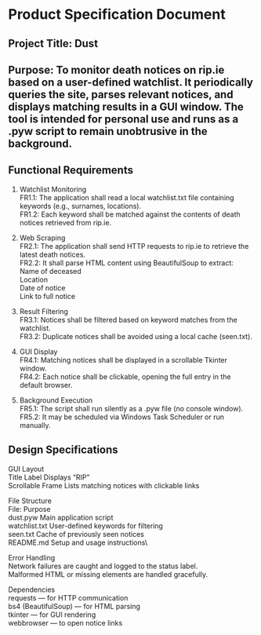 # Product Specification Document

## Project Title: Dust

## Purpose: To monitor death notices on rip.ie based on a user-defined watchlist. It periodically queries the site, parses relevant notices, and displays matching results in a GUI window. The tool is intended for personal use and runs as a .pyw script to remain unobtrusive in the background.

## Functional Requirements
1. Watchlist Monitoring\
FR1.1: The application shall read a local watchlist.txt file containing keywords (e.g., surnames, locations).\
FR1.2: Each keyword shall be matched against the contents of death notices retrieved from rip.ie.

2. Web Scraping\
FR2.1: The application shall send HTTP requests to rip.ie to retrieve the latest death notices.\
FR2.2: It shall parse HTML content using BeautifulSoup to extract:\
Name of deceased\
Location\
Date of notice\
Link to full notice

3. Result Filtering\
FR3.1: Notices shall be filtered based on keyword matches from the watchlist.\
FR3.2: Duplicate notices shall be avoided using a local cache (seen.txt).

4. GUI Display\
FR4.1: Matching notices shall be displayed in a scrollable Tkinter window.\
FR4.2: Each notice shall be clickable, opening the full entry in the default browser.

5. Background Execution\
FR5.1: The script shall run silently as a .pyw file (no console window).\
FR5.2: It may be scheduled via Windows Task Scheduler or run manually.

## Design Specifications
GUI Layout\
Title Label	Displays “RIP”\
Scrollable Frame	Lists matching notices with clickable links

File Structure\
File: Purpose\
dust.pyw	Main application script\
watchlist.txt	User-defined keywords for filtering\
seen.txt	Cache of previously seen notices\
README.md	Setup and usage instructions\

Error Handling\
Network failures are caught and logged to the status label.\
Malformed HTML or missing elements are handled gracefully.

Dependencies\
requests — for HTTP communication\
bs4 (BeautifulSoup) — for HTML parsing\
tkinter — for GUI rendering\
webbrowser — to open notice links